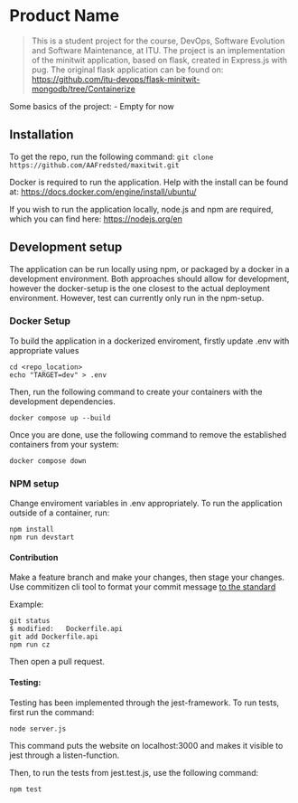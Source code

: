 # Product Name
> This is a student project for the course, DevOps, Software Evolution and Software Maintenance, at ITU.
The project is an implementation of the minitwit application, based on flask, created in Express.js with pug.
The original flask application can be found on: https://github.com/itu-devops/flask-minitwit-mongodb/tree/Containerize


Some basics of the project:
    - Empty for now

## Installation
To get the repo, run the following command:  ```git clone https://github.com/AAFredsted/maxitwit.git```

Docker is required to run the application. 
Help with the install can be found at: https://docs.docker.com/engine/install/ubuntu/

If you wish to run the application locally, node.js and npm are required, which you can find here: https://nodejs.org/en

## Development setup

The application can be run locally using npm, or packaged by a docker in a development environment.
Both approaches should allow for development, however the docker-setup is the one closest to the actual deployment environment.
However, test can currently only run in the npm-setup.

### Docker Setup

To build the application in a dockerized enviroment, firstly update .env with appropriate values

```
cd <repo_location>
echo "TARGET=dev" > .env
```

Then, run the following command to create your containers with the development dependencies.

```
docker compose up --build
```

Once you are done, use the following command to remove the established containers from your system:
```
docker compose down
```

### NPM setup

Change enviroment variables in .env appropriately.
To run the application outside of a container, run:

```
npm install
npm run devstart 
```

#### Contribution

Make a feature branch and make your changes, then stage your changes. Use commitizen cli tool to format your commit message [to the standard](https://www.conventionalcommits.org/en/v1.0.0/#summary)

Example:

```
git status
$ modified:   Dockerfile.api
git add Dockerfile.api
npm run cz
```

Then open a pull request.

#### Testing: 

Testing has been implemented through the jest-framework.
To run tests, first run the command:
```
node server.js
```
This command puts the website on localhost:3000 and makes it visible to jest through a listen-function.

Then, to run the tests from jest.test.js, use the following command:

```
npm test
```


